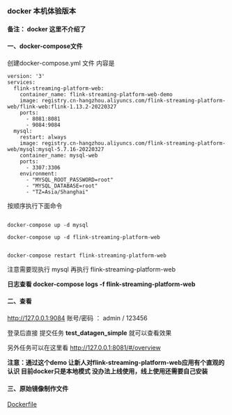 
### docker 本机体验版本


#### 备注： docker 这里不介绍了



#### 一、docker-compose文件

创建docker-compose.yml 文件
内容是
~~~~
version: '3'
services:
  flink-streaming-platform-web: 
    container_name: flink-streaming-platform-web-demo
    image: registry.cn-hangzhou.aliyuncs.com/flink-streaming-platform-web/flink-web:flink-1.13.2-20220327
    ports:
      - 8081:8081
      - 9084:9084
  mysql:
    restart: always
    image: registry.cn-hangzhou.aliyuncs.com/flink-streaming-platform-web/mysql:mysql-5.7.16-20220327
    container_name: mysql-web
    ports:
      - 3307:3306
    environment:
      - "MYSQL_ROOT_PASSWORD=root"
      - "MYSQL_DATABASE=root"
      - "TZ=Asia/Shanghai"

~~~~



按顺序执行下面命令


~~~~

docker-compose up -d mysql

docker-compose up -d flink-streaming-platform-web


docker-compose restart flink-streaming-platform-web

~~~~

注意需要现执行 mysql 再执行 flink-streaming-platform-web

**日志查看 docker-compose  logs -f flink-streaming-platform-web**

#### 二、查看


http://127.0.0.1:9084  账号/密码 ： admin / 123456

登录后直接 提交任务 **test_datagen_simple**   就可以查看效果

另外任务可以在这里看 http://127.0.0.1:8081/#/overview 


**注意：通过这个demo  让新人对flink-streaming-platform-web应用有个直观的认识  目前docker只是本地模式 没办法上线使用，线上使用还需要自己安装**



#### 三、原始镜像制作文件

[Dockerfile](../docker/build/Dockerfile)